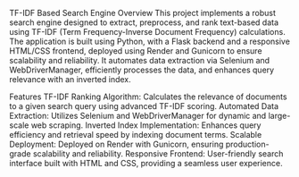 TF-IDF Based Search Engine
Overview
This project implements a robust search engine designed to extract, preprocess, and rank text-based data using TF-IDF (Term Frequency-Inverse Document Frequency) calculations. The application is built using Python, with a Flask backend and a responsive HTML/CSS frontend, deployed using Render and Gunicorn to ensure scalability and reliability. It automates data extraction via Selenium and WebDriverManager, efficiently processes the data, and enhances query relevance with an inverted index.

Features
TF-IDF Ranking Algorithm: Calculates the relevance of documents to a given search query using advanced TF-IDF scoring.
Automated Data Extraction: Utilizes Selenium and WebDriverManager for dynamic and large-scale web scraping.
Inverted Index Implementation: Enhances query efficiency and retrieval speed by indexing document terms.
Scalable Deployment: Deployed on Render with Gunicorn, ensuring production-grade scalability and reliability.
Responsive Frontend: User-friendly search interface built with HTML and CSS, providing a seamless user experience.

